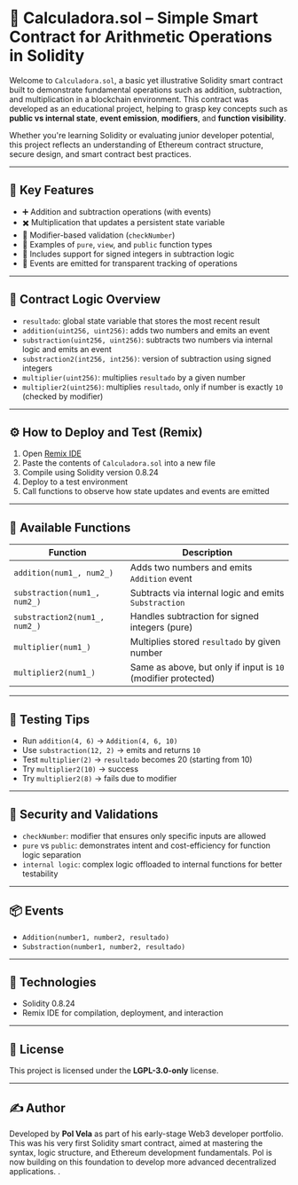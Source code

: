 # 🧮 Calculadora.sol – Simple Smart Contract for Arithmetic Operations in Solidity

Welcome to `Calculadora.sol`, a basic yet illustrative Solidity smart contract built to demonstrate fundamental operations such as addition, subtraction, and multiplication in a blockchain environment. This contract was developed as an educational project, helping to grasp key concepts such as **public vs internal state**, **event emission**, **modifiers**, and **function visibility**.

Whether you're learning Solidity or evaluating junior developer potential, this project reflects an understanding of Ethereum contract structure, secure design, and smart contract best practices.

---

## 🚀 Key Features

- ➕ Addition and subtraction operations (with events)  
- ✖️ Multiplication that updates a persistent state variable  
- 🔐 Modifier-based validation (`checkNumber`)  
- 🔎 Examples of `pure`, `view`, and `public` function types  
- 🧪 Includes support for signed integers in subtraction logic  
- 📡 Events are emitted for transparent tracking of operations  

---

## 🧠 Contract Logic Overview

- `resultado`: global state variable that stores the most recent result  
- `addition(uint256, uint256)`: adds two numbers and emits an event  
- `substraction(uint256, uint256)`: subtracts two numbers via internal logic and emits an event  
- `substraction2(int256, int256)`: version of subtraction using signed integers  
- `multiplier(uint256)`: multiplies `resultado` by a given number  
- `multiplier2(uint256)`: multiplies `resultado`, only if number is exactly `10` (checked by modifier)  

---

## ⚙️ How to Deploy and Test (Remix)

1. Open [Remix IDE](https://remix.ethereum.org)  
2. Paste the contents of `Calculadora.sol` into a new file  
3. Compile using Solidity version 0.8.24  
4. Deploy to a test environment  
5. Call functions to observe how state updates and events are emitted  

---

## 🔘 Available Functions

| Function | Description |
|----------|-------------|
| `addition(num1_, num2_)` | Adds two numbers and emits `Addition` event |
| `substraction(num1_, num2_)` | Subtracts via internal logic and emits `Substraction` |
| `substraction2(num1_, num2_)` | Handles subtraction for signed integers (pure) |
| `multiplier(num1_)` | Multiplies stored `resultado` by given number |
| `multiplier2(num1_)` | Same as above, but only if input is `10` (modifier protected) |

---

## 🧪 Testing Tips

- Run `addition(4, 6)` → `Addition(4, 6, 10)`  
- Use `substraction(12, 2)` → emits and returns `10`  
- Test `multiplier(2)` → `resultado` becomes 20 (starting from 10)  
- Try `multiplier2(10)` → success  
- Try `multiplier2(8)` → fails due to modifier  

---

## 🔐 Security and Validations

- `checkNumber`: modifier that ensures only specific inputs are allowed  
- `pure` vs `public`: demonstrates intent and cost-efficiency for function logic separation  
- `internal logic`: complex logic offloaded to internal functions for better testability  

---

## 📦 Events

- `Addition(number1, number2, resultado)`
- `Substraction(number1, number2, resultado)`

---

## 🧱 Technologies

- Solidity 0.8.24  
- Remix IDE for compilation, deployment, and interaction  

---

## 📜 License

This project is licensed under the **LGPL-3.0-only** license.

---

## ✍️ Author

Developed by **Pol Vela** as part of his early-stage Web3 developer portfolio. This was his very first Solidity smart contract, aimed at mastering the syntax, logic structure, and Ethereum development fundamentals. Pol is now building on this foundation to develop more advanced decentralized applications.
.
